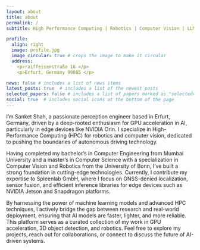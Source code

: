 ```yaml
---
layout: about
title: about
permalink: /
subtitle: High Performance Computing | Robotics | Computer Vision | LLM

profile:
  align: right
  image: profile.jpg
  image_circular: true # crops the image to make it circular
  address: 
    <p>raiffeisenstraße 16 </p>
    <p>Erfurt, Germany 99085 </p>

news: false # includes a list of news items
latest_posts: true  # includes a list of the newest posts
selected_papers: false # includes a list of papers marked as "selected={true}"
social: true  # includes social icons at the bottom of the page
---
```


I’m Sanket Shah, a passionate perception engineer based in Erfurt, Germany, driven by a deep-rooted enthusiasm for GPU acceleration in AI, particularly in edge devices like NVIDIA Orin. I specialize in High-Performance Computing (HPC) for robotics and computer vision, dedicated to pushing the boundaries of autonomous driving technology.

Having completed my bachelor’s in Computer Engineering from Mumbai University and a master’s in Computer Science with a specialization in Computer Vision and Robotics from the University of Bonn, I’ve built a strong foundation in cutting-edge technologies. Currently, I contribute my expertise to Spleenlab GmbH, where I focus on GNSS-denied localization, sensor fusion, and efficient inference libraries for edge devices such as NVIDIA Jetson and Snapdragon platforms.

By harnessing the power of machine learning models and advanced HPC techniques, I actively bridge the gap between research and real-world deployment, ensuring that AI models are faster, lighter, and more reliable. This platform serves as a curated collection of my work in GPU acceleration, 3D object detection, and robotics. Feel free to explore my projects, reach out for collaborations, or connect to discuss the future of AI-driven systems.